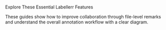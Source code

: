 ### 

Explore These Essential Labellerr Features

These guides show how to improve collaboration through file-level remarks and understand the overall annotation workflow with a clear diagram.

<Divider />
<CardGroup attributes='{"isFitToPage":true,"style":{"width":"100%","minWidth":"540px"}}'>

</CardGroup><Divider />